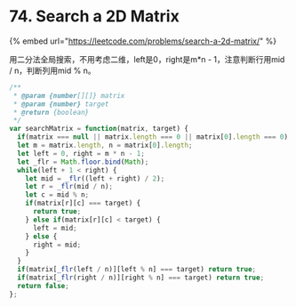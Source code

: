 # 74. Search a 2D Matrix

{% embed url="https://leetcode.com/problems/search-a-2d-matrix/" %}

用二分法全局搜索，不用考虑二维，left是0，right是m\*n - 1，注意判断行用mid / n，判断列用mid % n。

```javascript
/**
 * @param {number[][]} matrix
 * @param {number} target
 * @return {boolean}
 */
var searchMatrix = function(matrix, target) {
  if(matrix === null || matrix.length === 0 || matrix[0].length === 0) return false;
  let m = matrix.length, n = matrix[0].length;
  let left = 0, right = m * n - 1;
  let _flr = Math.floor.bind(Math);
  while(left + 1 < right) {
    let mid = _flr((left + right) / 2);
    let r = _flr(mid / n);
    let c = mid % n;
    if(matrix[r][c] === target) {
      return true;
    } else if(matrix[r][c] < target) {
      left = mid;        
    } else {
      right = mid;
    }
  }
  if(matrix[_flr(left / n)][left % n] === target) return true;
  if(matrix[_flr(right / n)][right % n] === target) return true;
  return false;
};
```

